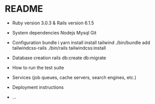 # README

* Ruby version 3.0.3 & Rails version 6.1.5

* System dependencies
    Nodejs
    Mysql
    Git

* Configuration
    bundle i
    yarn install
    install tailwind
    ./bin/bundle add tailwindcss-rails
    ./bin/rails tailwindcss:install

* Database creation
    rails db:create db:migrate  

* How to run the test suite

* Services (job queues, cache servers, search engines, etc.)

* Deployment instructions

* ...
